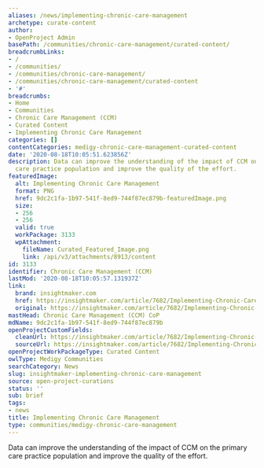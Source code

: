 ```yaml
---
aliases: /news/implementing-chronic-care-management
archetype: curate-content
author:
- OpenProject Admin
basePath: /communities/chronic-care-management/curated-content/
breadcrumbLinks:
- /
- /communities/
- /communities/chronic-care-management/
- /communities/chronic-care-management/curated-content
- '#'
breadcrumbs:
- Home
- Communities
- Chronic Care Management (CCM)
- Curated Content
- Implementing Chronic Care Management
categories: []
contentCategories: medigy-chronic-care-management-curated-content
date: '2020-08-18T10:05:51.623856Z'
description: Data can improve the understanding of the impact of CCM on the primary
  care practice population and improve the quality of the effort.
featuredImage:
  alt: Implementing Chronic Care Management
  format: PNG
  href: 9dc2c1fa-1b97-541f-8ed9-744f87ec879b-featuredImage.png
  size:
  - 256
  - 256
  valid: true
  workPackage: 3133
  wpAttachment:
    fileName: Curated_Featured_Image.png
    link: /api/v3/attachments/8913/content
id: 3133
identifier: Chronic Care Management (CCM)
lastMod: '2020-08-18T10:05:57.131937Z'
link:
  brand: insightmaker.com
  href: https://insightmaker.com/article/7682/Implementing-Chronic-Care-Management
  original: https://insightmaker.com/article/7682/Implementing-Chronic-Care-Management
mastHead: Chronic Care Management (CCM) CoP
mdName: 9dc2c1fa-1b97-541f-8ed9-744f87ec879b
openProjectCustomFields:
  cleanUrl: https://insightmaker.com/article/7682/Implementing-Chronic-Care-Management
  sourceUrl: https://insightmaker.com/article/7682/Implementing-Chronic-Care-Management
openProjectWorkPackageType: Curated Content
owlType: Medigy Communities
searchCategory: News
slug: insightmaker-implementing-chronic-care-management
source: open-project-curations
status: ''
sub: brief
tags:
- news
title: Implementing Chronic Care Management
type: communities/medigy-chronic-care-management
---
```


Data can improve the understanding of the impact of CCM on the primary care practice population and improve the quality of the effort.